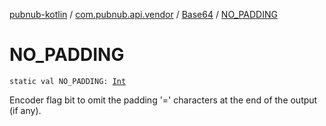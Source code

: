 [pubnub-kotlin](../../index.md) / [com.pubnub.api.vendor](../index.md) / [Base64](index.md) / [NO_PADDING](./-n-o_-p-a-d-d-i-n-g.md)

# NO_PADDING

`static val NO_PADDING: `[`Int`](https://kotlinlang.org/api/latest/jvm/stdlib/kotlin/-int/index.html)

Encoder flag bit to omit the padding '=' characters at the end of the output (if any).

